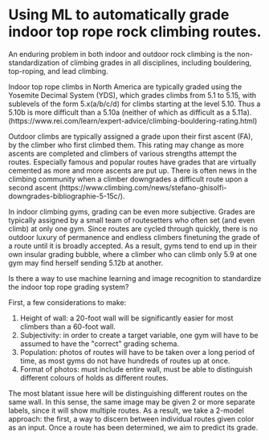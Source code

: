 # Using ML to automatically grade indoor top rope rock climbing routes.
An enduring problem in both indoor and outdoor rock climbing is the non-standardization of climbing grades in all disciplines, including bouldering, top-roping, and lead climbing.
<p>
Indoor top rope climbs in North America are typically graded using the Yosemite Decimal System (YDS), which grades climbs from 5.1 to 5.15, with sublevels of the form 5.x(a/b/c/d) for climbs starting at the level 5.10. Thus a 5.10b is more difficult than a 5.10a (neither of which as difficult as a 5.11a).  (https://www.rei.com/learn/expert-advice/climbing-bouldering-rating.html)
<p>
Outdoor climbs are typically assigned a grade upon their first ascent (FA), by the climber who first climbed them. This rating may change as more ascents are completed and climbers of various strengths attempt the routes. Especially famous and popular routes have grades that are virtually cemented as more and more ascents are put up. There is often news in the climbing community when a climber downgrades a difficult route upon a second ascent (https://www.climbing.com/news/stefano-ghisolfi-downgrades-bibliographie-5-15c/). 
<p>
In indoor climbing gyms, grading can be even more subjective. Grades are typically assigned by a small team of routesetters who often set (and even climb) at only one gym. Since routes are cycled through quickly, there is no outdoor luxury of permanence and endless climbers finetuning the grade of a route until it is broadly accepted. As a result, gyms tend to end up in their own insular grading bubble, where a climber who can climb only 5.9 at one gym may find herself sending 5.12b at another.
<p>
Is there a way to use machine learning and image recognition to standardize the indoor top rope grading system?
<p>
First, a few considerations to make:
<ol>
  <li>Height of wall: a 20-foot wall will be significantly easier for most climbers than a 60-foot wall.
  </li>
  <li>Subjectivity: in order to create a target variable, one gym will have to be assumed to have the "correct" grading schema.
  </li>
  <li>Population: photos of routes will have to be taken over a long period of time, as most gyms do not have hundreds of routes up at once. 
  </li>
  <li>Format of photos: must include entire wall, must be able to distinguish different colours of holds as different routes.
  </li>
</ol>
<p>
The most blatant issue here will be distinguishing different routes on the same wall. In this sense, the same image may be given 2 or more separate labels, since it will show multiple routes. As a result, we take a 2-model approach: the first, a way to discern between individual routes given color as an input. Once a route has been determined, we aim to predict its grade.

